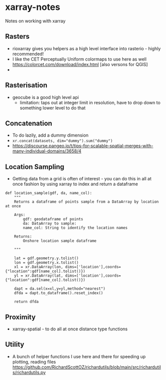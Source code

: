 # xarray-notes
Notes on working with xarray

## Rasters
- rioxarray gives you helpers as a high level interface into rasterio - highly recommended!
- I like the CET Perceptually Uniform colormaps to use here as well https://colorcet.com/download/index.html [also versons for QGIS]
- 

## Rasterisation
- geocube is a good high level api
	- limitation: taps out at integer limit in resolution, have to drop down to something lower level to do that
## Concatenation
- To do lazily, add a dummy dimension
- ``` xr.concat(datasets, dim="dummy").sum("dummy") ```
- https://discourse.pangeo.io/t/tips-for-scalable-spatial-merges-with-many-individual-domains/3658/4

## Location Sampling
- Getting data from a grid is often of interest - you can do this in all at once fashion by using xarray to index and return a dataframe
```
def location_sample(gdf, da, name_col):
    """
    Returns a dataframe of points sample from a DataArray by location at once
    
    Args:
        gdf: geodataframe of points
        da: DataArray to sample:
        name_col: String to identify the location names
        
    Returns:
        Onshore location sample dataframe
    
    """

    lat = gdf.geometry.y.tolist()
    lon = gdf.geometry.x.tolist()
    xl = xr.DataArray(lon, dims=['location'],coords={"location":gdf[name_col].tolist()})
    yl = xr.DataArray(lat, dims=['location'],coords={"location":gdf[name_col].tolist()})
    
    dapt = da.sel(x=xl,y=yl,method="nearest")
    dfda = dapt.to_dataframe().reset_index()  
   
    return dfda
```
	
## Proximity
- xarray-spatial - to do all at once distance type functions

## Utility
- A bunch of helper functions I use here and there for speeding up plotting, reading files https://github.com/RichardScottOZ/richardutils/blob/main/src/richardutils/richardutils.py

